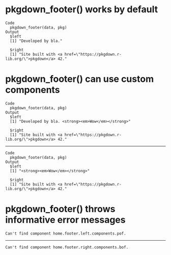 # pkgdown_footer() works by default

    Code
      pkgdown_footer(data, pkg)
    Output
      $left
      [1] "Developed by bla."
      
      $right
      [1] "Site built with <a href=\"https://pkgdown.r-lib.org/\">pkgdown</a> 42."
      

# pkgdown_footer() can use custom components

    Code
      pkgdown_footer(data, pkg)
    Output
      $left
      [1] "Developed by bla. <strong><em>Wow</em></strong>"
      
      $right
      [1] "Site built with <a href=\"https://pkgdown.r-lib.org/\">pkgdown</a> 42."
      

---

    Code
      pkgdown_footer(data, pkg)
    Output
      $left
      [1] "<strong><em>Wow</em></strong>"
      
      $right
      [1] "Site built with <a href=\"https://pkgdown.r-lib.org/\">pkgdown</a> 42."
      

# pkgdown_footer() throws informative error messages

    Can't find component home.footer.left.components.pof.

---

    Can't find component home.footer.right.components.bof.

